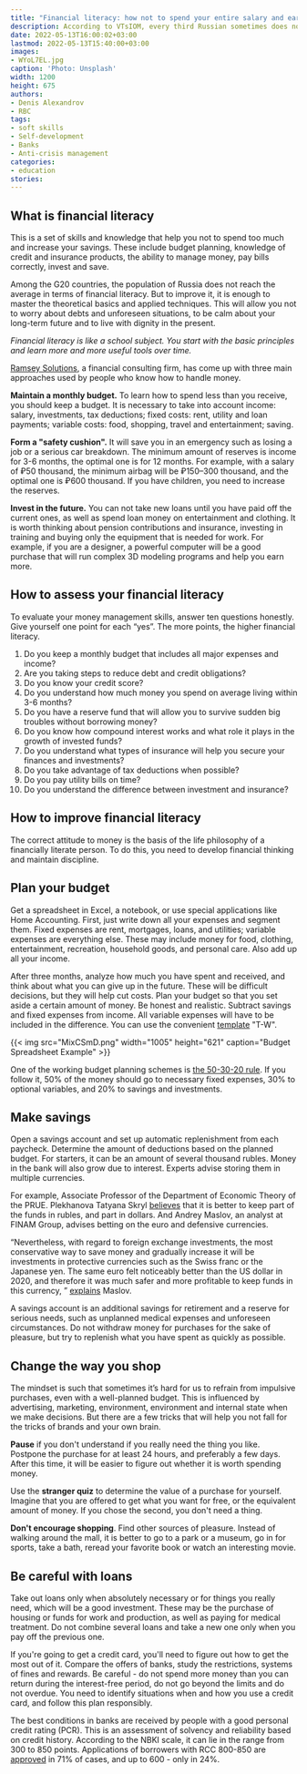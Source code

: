 ```yaml
---
title: "Financial literacy: how not to spend your entire salary and earn more"
description: According to VTsIOM, every third Russian sometimes does not have enough money to pay, and for every tenth this is a constant problem. Often the issue is not low income, but mismanagement of funds
date: 2022-05-13T16:00:02+03:00
lastmod: 2022-05-13T15:40:00+03:00
images:
- WYoL7EL.jpg
caption: 'Photo: Unsplash'
width: 1200
height: 675
authors:
- Denis Alexandrov
- RBC
tags:
- soft skills
- Self-development
- Banks
- Anti-crisis management
categories:
- education
stories:
---
```


## What is financial literacy

This is a set of skills and knowledge that help you not to spend too much and increase your savings. These include budget planning, knowledge of credit and insurance products, the ability to manage money, pay bills correctly, invest and save.

Among the G20 countries, the population of Russia does not reach the average in terms of financial literacy. But to improve it, it is enough to master the theoretical basics and applied techniques. This will allow you not to worry about debts and unforeseen situations, to be calm about your long-term future and to live with dignity in the present.

*Financial literacy is like a school subject. You start with the basic principles and learn more and more useful tools over time.*

[Ramsey Solutions](https://www.ramseysolutions.com/financial-literacy/what-is-financial-literacy#authorbio), a financial consulting firm, has come up with three main approaches used by people who know how to handle money.

**Maintain a monthly budget.** To learn how to spend less than you receive, you should keep a budget. It is necessary to take into account income: salary, investments, tax deductions; fixed costs: rent, utility and loan payments; variable costs: food, shopping, travel and entertainment; saving.

**Form a "safety cushion".** It will save you in an emergency such as losing a job or a serious car breakdown. The minimum amount of reserves is income for 3-6 months, the optimal one is for 12 months. For example, with a salary of ₽50 thousand, the minimum airbag will be ₽150–300 thousand, and the optimal one is ₽600 thousand. If you have children, you need to increase the reserves.

**Invest in the future.** You can not take new loans until you have paid off the current ones, as well as spend loan money on entertainment and clothing. It is worth thinking about pension contributions and insurance, investing in training and buying only the equipment that is needed for work. For example, if you are a designer, a powerful computer will be a good purchase that will run complex 3D modeling programs and help you earn more.

## How to assess your financial literacy

To evaluate your money management skills, answer ten questions honestly. Give yourself one point for each “yes”. The more points, the higher financial literacy.

1. Do you keep a monthly budget that includes all major expenses and income?
1. Are you taking steps to reduce debt and credit obligations?
1. Do you know your credit score?
1. Do you understand how much money you spend on average living within 3-6 months?
1. Do you have a reserve fund that will allow you to survive sudden big troubles without borrowing money?
1. Do you know how compound interest works and what role it plays in the growth of invested funds?
1. Do you understand what types of insurance will help you secure your finances and investments?
1. Do you take advantage of tax deductions when possible?
1. Do you pay utility bills on time?
1. Do you understand the difference between investment and insurance?

## How to improve financial literacy

The correct attitude to money is the basis of the life philosophy of a financially literate person. To do this, you need to develop financial thinking and maintain discipline.

## Plan your budget

Get a spreadsheet in Excel, a notebook, or use special applications like Home Accounting. First, just write down all your expenses and segment them. Fixed expenses are rent, mortgages, loans, and utilities; variable expenses are everything else. These may include money for food, clothing, entertainment, recreation, household goods, and personal care. Also add up all your income.

After three months, analyze how much you have spent and received, and think about what you can give up in the future. These will be difficult decisions, but they will help cut costs. Plan your budget so that you set aside a certain amount of money. Be honest and realistic. Subtract savings and fixed expenses from income. All variable expenses will have to be included in the difference. You can use the convenient [template](https://docs.google.com/spreadsheets/d/14dFvUPLa5HEOls-vpf9t4Z27WwYp4EnQgfHOEYGPuD8/copy) "T-W".

{{< img src="MixCSmD.png" width="1005" height="621" caption="Budget Spreadsheet Example" >}}

One of the working budget planning schemes is [the 50-30-20 rule](https://www.investopedia.com/ask/answers/022916/what-502030-budget-rule.asp). If you follow it, 50% of the money should go to necessary fixed expenses, 30% to optional variables, and 20% to savings and investments.

## Make savings

Open a savings account and set up automatic replenishment from each paycheck. Determine the amount of deductions based on the planned budget. For starters, it can be an amount of several thousand rubles. Money in the bank will also grow due to interest. Experts advise storing them in multiple currencies.

For example, Associate Professor of the Department of Economic Theory of the PRUE. Plekhanova Tatyana Skryl [believes](https://regnum.ru/news/economy/3159338.html) that it is better to keep part of the funds in rubles, and part in dollars. And Andrey Maslov, an analyst at FINAM Group, advises betting on the euro and defensive currencies.

“Nevertheless, with regard to foreign exchange investments, the most conservative way to save money and gradually increase it will be investments in protective currencies such as the Swiss franc or the Japanese yen. The same euro felt noticeably better than the US dollar in 2020, and therefore it was much safer and more profitable to keep funds in this currency, ” [explains](https://regnum.ru/news/economy/3159828.html) Maslov.

A savings account is an additional savings for retirement and a reserve for serious needs, such as unplanned medical expenses and unforeseen circumstances. Do not withdraw money for purchases for the sake of pleasure, but try to replenish what you have spent as quickly as possible.

## Change the way you shop

The mindset is such that sometimes it’s hard for us to refrain from impulsive purchases, even with a well-planned budget. This is influenced by advertising, marketing, environment, environment and internal state when we make decisions. But there are a few tricks that will help you not fall for the tricks of brands and your own brain.

**Pause** if you don't understand if you really need the thing you like. Postpone the purchase for at least 24 hours, and preferably a few days. After this time, it will be easier to figure out whether it is worth spending money.

Use the **stranger quiz** to determine the value of a purchase for yourself. Imagine that you are offered to get what you want for free, or the equivalent amount of money. If you chose the second, you don't need a thing.

**Don't encourage shopping**. Find other sources of pleasure. Instead of walking around the mall, it is better to go to a park or a museum, go in for sports, take a bath, reread your favorite book or watch an interesting movie.

## Be careful with loans

Take out loans only when absolutely necessary or for things you really need, which will be a good investment. These may be the purchase of housing or funds for work and production, as well as paying for medical treatment. Do not combine several loans and take a new one only when you pay off the previous one.

If you're going to get a credit card, you'll need to figure out how to get the most out of it. Compare the offers of banks, study the restrictions, systems of fines and rewards. Be careful - do not spend more money than you can return during the interest-free period, do not go beyond the limits and do not overdue. You need to identify situations when and how you use a credit card, and follow this plan responsibly.

The best conditions in banks are received by people with a good personal credit rating (PCR). This is an assessment of solvency and reliability based on credit history. According to the NBKI scale, it can lie in the range from 300 to 850 points. Applications of borrowers with RCC 800-850 are [approved](https://realty.rbc.ru/news/5f119dd89a79475cf01e5361) in 71% of cases, and up to 600 - only in 24%.
